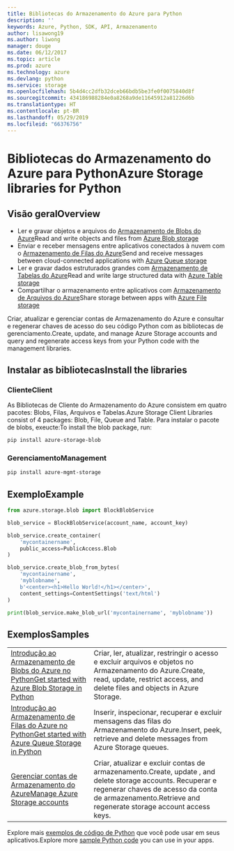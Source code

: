 ```yaml
---
title: Bibliotecas do Armazenamento do Azure para Python
description: ''
keywords: Azure, Python, SDK, API, Armazenamento
author: lisawong19
ms.author: liwong
manager: douge
ms.date: 06/12/2017
ms.topic: article
ms.prod: azure
ms.technology: azure
ms.devlang: python
ms.service: storage
ms.openlocfilehash: 5b4d4cc2dfb32dceb66bdb5be3fe0f0075840d8f
ms.sourcegitcommit: 434186988284e0a8268a9de11645912a81226d6b
ms.translationtype: HT
ms.contentlocale: pt-BR
ms.lasthandoff: 05/29/2019
ms.locfileid: "66376756"
---
```

# <a name="azure-storage-libraries-for-python"></a><span data-ttu-id="64b22-103">Bibliotecas do Armazenamento do Azure para Python</span><span class="sxs-lookup"><span data-stu-id="64b22-103">Azure Storage libraries for Python</span></span>

## <a name="overview"></a><span data-ttu-id="64b22-104">Visão geral</span><span class="sxs-lookup"><span data-stu-id="64b22-104">Overview</span></span>
- <span data-ttu-id="64b22-105">Ler e gravar objetos e arquivos do [Armazenamento de Blobs do Azure](https://docs.microsoft.com/azure/storage/storage-python-how-to-use-blob-storage)</span><span class="sxs-lookup"><span data-stu-id="64b22-105">Read and write objects and files from [Azure Blob storage](https://docs.microsoft.com/azure/storage/storage-python-how-to-use-blob-storage)</span></span>
- <span data-ttu-id="64b22-106">Enviar e receber mensagens entre aplicativos conectados à nuvem com o [Armazenamento de Filas do Azure](https://docs.microsoft.com/azure/storage/storage-python-how-to-use-queue-storage)</span><span class="sxs-lookup"><span data-stu-id="64b22-106">Send and receive messages between cloud-connected applications with [Azure Queue storage](https://docs.microsoft.com/azure/storage/storage-python-how-to-use-queue-storage)</span></span>
- <span data-ttu-id="64b22-107">Ler e gravar dados estruturados grandes com [Armazenamento de Tabelas do Azure](https://docs.microsoft.com/azure/storage/storage-python-how-to-use-table-storage)</span><span class="sxs-lookup"><span data-stu-id="64b22-107">Read and write large structured data with [Azure Table storage](https://docs.microsoft.com/azure/storage/storage-python-how-to-use-table-storage)</span></span> 
- <span data-ttu-id="64b22-108">Compartilhar o armazenamento entre aplicativos com [Armazenamento de Arquivos do Azure](https://docs.microsoft.com/azure/storage/storage-python-how-to-use-file-storage)</span><span class="sxs-lookup"><span data-stu-id="64b22-108">Share storage between apps with [Azure File storage](https://docs.microsoft.com/azure/storage/storage-python-how-to-use-file-storage)</span></span>

<span data-ttu-id="64b22-109">Criar, atualizar e gerenciar contas de Armazenamento do Azure e consultar e regenerar chaves de acesso do seu código Python com as bibliotecas de gerenciamento.</span><span class="sxs-lookup"><span data-stu-id="64b22-109">Create, update, and manage Azure Storage accounts and query and regenerate access keys from your Python code with the management libraries.</span></span>

## <a name="install-the-libraries"></a><span data-ttu-id="64b22-110">Instalar as bibliotecas</span><span class="sxs-lookup"><span data-stu-id="64b22-110">Install the libraries</span></span>

### <a name="client"></a><span data-ttu-id="64b22-111">Cliente</span><span class="sxs-lookup"><span data-stu-id="64b22-111">Client</span></span>

<span data-ttu-id="64b22-112">As Bibliotecas de Cliente do Armazenamento do Azure consistem em quatro pacotes: Blobs, Filas, Arquivos e Tabelas.</span><span class="sxs-lookup"><span data-stu-id="64b22-112">Azure Storage Client Libraries consist of 4 packages: Blob, File, Queue and Table.</span></span> <span data-ttu-id="64b22-113">Para instalar o pacote de blobs, exeucte:</span><span class="sxs-lookup"><span data-stu-id="64b22-113">To install the blob package, run:</span></span>

```bash
pip install azure-storage-blob
```

### <a name="management"></a><span data-ttu-id="64b22-114">Gerenciamento</span><span class="sxs-lookup"><span data-stu-id="64b22-114">Management</span></span>

```bash
pip install azure-mgmt-storage
```

## <a name="example"></a><span data-ttu-id="64b22-115">Exemplo</span><span class="sxs-lookup"><span data-stu-id="64b22-115">Example</span></span>
```python
from azure.storage.blob import BlockBlobService

blob_service = BlockBlobService(account_name, account_key)

blob_service.create_container(
    'mycontainername',
    public_access=PublicAccess.Blob
)

blob_service.create_blob_from_bytes(
    'mycontainername',
    'myblobname',
    b'<center><h1>Hello World!</h1></center>',
    content_settings=ContentSettings('text/html')
)

print(blob_service.make_blob_url('mycontainername', 'myblobname'))
```

## <a name="samples"></a><span data-ttu-id="64b22-116">Exemplos</span><span class="sxs-lookup"><span data-stu-id="64b22-116">Samples</span></span>

| | |
|--|--|
| [<span data-ttu-id="64b22-117">Introdução ao Armazenamento de Blobs do Azure no Python</span><span class="sxs-lookup"><span data-stu-id="64b22-117">Get started with Azure Blob Storage in Python</span></span>](https://docs.microsoft.com/azure/storage/blobs/storage-python-how-to-use-blob-storage) | <span data-ttu-id="64b22-118">Criar, ler, atualizar, restringir o acesso e excluir arquivos e objetos no Armazenamento do Azure.</span><span class="sxs-lookup"><span data-stu-id="64b22-118">Create, read, update, restrict access, and delete files and objects in Azure Storage.</span></span> |
| [<span data-ttu-id="64b22-119">Introdução ao Armazenamento de Filas do Azure no Python</span><span class="sxs-lookup"><span data-stu-id="64b22-119">Get started with Azure Queue Storage in Python</span></span>](https://docs.microsoft.com/azure/storage/queues/storage-python-how-to-use-queue-storage) | <span data-ttu-id="64b22-120">Inserir, inspecionar, recuperar e excluir mensagens das filas do Armazenamento do Azure.</span><span class="sxs-lookup"><span data-stu-id="64b22-120">Insert, peek, retrieve and delete messages from Azure Storage queues.</span></span> | 
| [<span data-ttu-id="64b22-121">Gerenciar contas de Armazenamento do Azure</span><span class="sxs-lookup"><span data-stu-id="64b22-121">Manage Azure Storage accounts</span></span>](https://azure.microsoft.com/resources/samples/storage-python-manage) | <span data-ttu-id="64b22-122">Criar, atualizar e excluir contas de armazenamento.</span><span class="sxs-lookup"><span data-stu-id="64b22-122">Create, update , and delete storage accounts.</span></span> <span data-ttu-id="64b22-123">Recuperar e regenerar chaves de acesso da conta de armazenamento.</span><span class="sxs-lookup"><span data-stu-id="64b22-123">Retrieve and regenerate storage account access keys.</span></span>

<span data-ttu-id="64b22-124">Explore mais [exemplos de código de Python](https://azure.microsoft.com/resources/samples/?platform=python) que você pode usar em seus aplicativos.</span><span class="sxs-lookup"><span data-stu-id="64b22-124">Explore more [sample Python code](https://azure.microsoft.com/resources/samples/?platform=python) you can use in your apps.</span></span>
